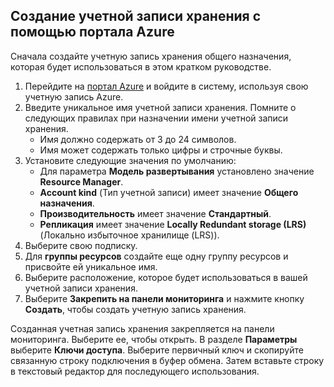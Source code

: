 ## <a name="create-a-storage-account-by-using-the-azure-portal"></a>Создание учетной записи хранения с помощью портала Azure

Сначала создайте учетную запись хранения общего назначения, которая будет использоваться в этом кратком руководстве. 

1. Перейдите на [портал Azure](https://portal.azure.com/#create/Microsoft.StorageAccount-ARM) и войдите в систему, используя свою учетную запись Azure. 
2. Введите уникальное имя учетной записи хранения. Помните о следующих правилах при назначении имени учетной записи хранения.
    - Имя должно содержать от 3 до 24 символов.
    - Имя может содержать только цифры и строчные буквы.
3. Установите следующие значения по умолчанию: 
    - Для параметра **Модель развертывания** установлено значение **Resource Manager**.
    - **Account kind** (Тип учетной записи) имеет значение **Общего назначения**.
    - **Производительность** имеет значение **Стандартный**.
    - **Репликация** имеет значение **Locally Redundant storage (LRS)** (Локально избыточное хранилище (LRS)).
4. Выберите свою подписку. 
5. Для **группы ресурсов** создайте еще одну группу ресурсов и присвойте ей уникальное имя. 
6. Выберите расположение, которое будет использоваться в вашей учетной записи хранения.
7. Выберите **Закрепить на панели мониторинга** и нажмите кнопку **Создать**, чтобы создать учетную запись хранения. 

Созданная учетная запись хранения закрепляется на панели мониторинга. Выберите ее, чтобы открыть. В разделе **Параметры** выберите **Ключи доступа**. Выберите первичный ключ и скопируйте связанную строку подключения в буфер обмена. Затем вставьте строку в текстовый редактор для последующего использования.
